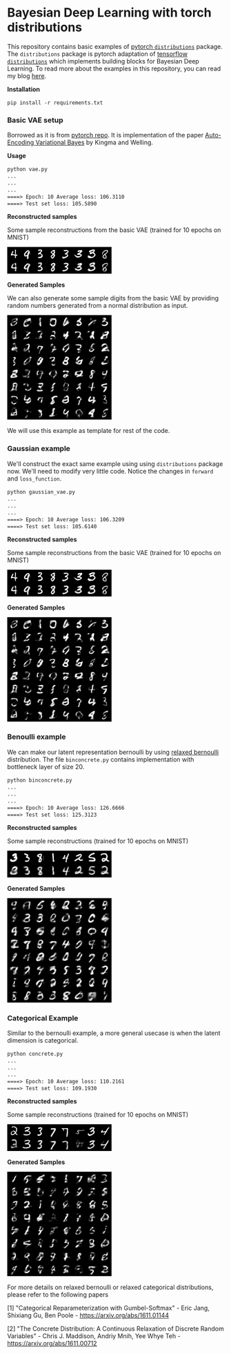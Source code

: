 # Bayesian Deep Learning with torch distributions
This repository contains basic examples of [pytorch `distributions`](https://pytorch.org/docs/stable/distributions.html) package.
The `distributions` package is pytorch adaptation of [tensorflow `distributions`](https://arxiv.org/abs/1711.10604) which implements
building blocks for Bayesian Deep Learning. To read more about the examples in this
repository, you can read my blog [here]().

**Installation**
```
pip install -r requirements.txt
```

### Basic VAE setup
Borrowed as it is from [pytorch repo](https://github.com/pytorch/examples/tree/master/vae).
It is implementation of the paper [Auto-Encoding Variational Bayes](https://arxiv.org/abs/1312.6114) by Kingma and Welling.


**Usage**
```
python vae.py
...
...
...
====> Epoch: 10 Average loss: 106.3110
====> Test set loss: 105.5890
```

**Reconstructed samples**

Some sample reconstructions from the basic VAE (trained for 10 epochs on MNIST)  

![alt text](imgs/vae_recon_sample.png "Reconstructions from Standard VAE")

**Generated Samples**

We can also generate some sample digits from the basic VAE by providing random numbers
generated from a normal distribution as input.

![alt text](imgs/vae_sample.png "Samples from Standard VAE")


We will use this example as template for rest of the code.

### Gaussian example

We'll construct the exact same example using using `distributions` package now.
We'll need to modify very little code. Notice the changes in `forward` and `loss_function`. 

```
python gaussian_vae.py
...
...
...
====> Epoch: 10 Average loss: 106.3209
====> Test set loss: 105.6140
```

**Reconstructed samples**

Some sample reconstructions from the basic VAE (trained for 10 epochs on MNIST)  

![alt text](imgs/gaussian_recon_sample.png "Reconstructions from Standard VAE")

**Generated Samples**

![alt text](imgs/gaussian_vae_sample.png "Samples from Standard VAE")


### Benoulli example

We can make our latent representation bernoulli by using [relaxed bernoulli](https://pytorch.org/docs/stable/_modules/torch/distributions/relaxed_bernoulli.html#RelaxedBernoulli)
distribution. The file `binconcrete.py` contains implementation with bottleneck layer of size 20.

```
python binconcrete.py
...
...
...
====> Epoch: 10 Average loss: 126.6666
====> Test set loss: 125.3123
```

**Reconstructed samples**

Some sample reconstructions (trained for 10 epochs on MNIST)  

![alt text](imgs/binconcrete_recon_sample.png "Reconstructions from Bernoulli VAE")

**Generated Samples**

![alt text](imgs/binconcrete_sample.png "Samples from Bernoulli VAE")


### Categorical Example
Similar to the bernoulli example, a more general usecase is when the latent dimension is
categorical. 


```
python concrete.py
...
...
...
====> Epoch: 10 Average loss: 110.2161
====> Test set loss: 109.1930
```

**Reconstructed samples**

Some sample reconstructions (trained for 10 epochs on MNIST)  

![alt text](imgs/concrete_recon_sample.png "Reconstructions from Categorical VAE")

**Generated Samples**

![alt text](imgs/concrete_sample.png "Samples from Categorical VAE")

For more details on relaxed bernoulli or relaxed categorical distributions, please refer
to the following papers

[1] "Categorical Reparameterization with Gumbel-Softmax" - 
Eric Jang, Shixiang Gu, Ben Poole - https://arxiv.org/abs/1611.01144

[2] "The Concrete Distribution: A Continuous Relaxation of Discrete Random Variables" -
 Chris J. Maddison, Andriy Mnih, Yee Whye Teh - https://arxiv.org/abs/1611.00712
